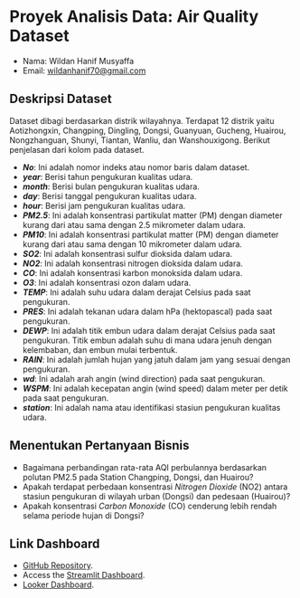 # Proyek Analisis Data: Air Quality Dataset
- Nama: Wildan Hanif Musyaffa
- Email: wildanhanif70@gmail.com

## Deskripsi Dataset
Dataset dibagi berdasarkan distrik wilayahnya. Terdapat 12 distrik yaitu Aotizhongxin, Changping, Dingling, Dongsi, Guanyuan, Gucheng, Huairou, Nongzhanguan, Shunyi, Tiantan, Wanliu, dan Wanshouxigong. Berikut penjelasan dari kolom pada dataset.
- _**No**_: Ini adalah nomor indeks atau nomor baris dalam dataset. 
- _**year**_:  Berisi tahun pengukuran kualitas udara. 
- _**month**_: Berisi bulan pengukuran kualitas udara. 
- _**day**_:  Berisi tanggal pengukuran kualitas udara. 
- _**hour**_: Berisi jam pengukuran kualitas udara. 
- _**PM2.5**_: Ini adalah konsentrasi partikulat matter (PM) dengan diameter kurang dari atau sama dengan 2.5 mikrometer dalam udara. 
- _**PM10**_: Ini adalah konsentrasi partikulat matter (PM) dengan diameter kurang dari atau sama dengan 10 mikrometer dalam udara. 
- _**SO2**_: Ini adalah konsentrasi sulfur dioksida dalam udara. 
- _**NO2**_: Ini adalah konsentrasi nitrogen dioksida dalam udara.  
- _**CO**_: Ini adalah konsentrasi karbon monoksida dalam udara. 
- _**O3**_: Ini adalah konsentrasi ozon dalam udara. 
- _**TEMP**_: Ini adalah suhu udara dalam derajat Celsius pada saat pengukuran.
- _**PRES**_: Ini adalah tekanan udara dalam hPa (hektopascal) pada saat pengukuran.
- _**DEWP**_: Ini adalah titik embun udara dalam derajat Celsius pada saat pengukuran. Titik embun adalah suhu di mana udara jenuh dengan kelembaban, dan embun mulai terbentuk.
- _**RAIN**_: Ini adalah jumlah hujan yang jatuh dalam jam yang sesuai dengan pengukuran.
- _**wd**_: Ini adalah arah angin (wind direction) pada saat pengukuran.
- _**WSPM**_: Ini adalah kecepatan angin (wind speed) dalam meter per detik pada saat pengukuran.
- _**station**_: Ini adalah nama atau identifikasi stasiun pengukuran kualitas udara.

## Menentukan Pertanyaan Bisnis
- Bagaimana perbandingan rata-rata AQI perbulannya berdasarkan polutan PM2.5 pada Station Changping, Dongsi, dan Huairou?
- Apakah terdapat perbedaan konsentrasi *Nitrogen Dioxide* (NO2) antara stasiun pengukuran di wilayah urban (Dongsi) dan pedesaan (Huairou)?
- Apakah konsentrasi *Carbon Monoxide* (CO) cenderung lebih rendah selama periode hujan di Dongsi?

## Link Dashboard
- [GitHub Repository](https://github.com/wildanhanf/air-quality-dashboard).
- Access the [Streamlit Dashboard](https://air-quality-dashboard-submission.streamlit.app/).
- [Looker Dashboard](https://lookerstudio.google.com/reporting/355c672c-6865-4721-abc6-fe9aa793b46b).
